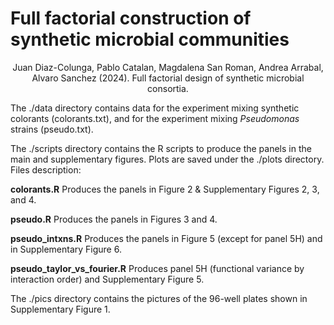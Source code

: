 # Full factorial construction of synthetic microbial communities

<div align="center">Juan Diaz-Colunga, Pablo Catalan, Magdalena San Roman, Andrea Arrabal, Alvaro Sanchez (2024). Full factorial design of synthetic microbial consortia.</div>



The ./data directory contains data for the experiment mixing synthetic colorants (colorants.txt), and for the experiment mixing *Pseudomonas* strains (pseudo.txt).

The ./scripts directory contains the R scripts to produce the panels in the main and supplementary figures. Plots are saved under the ./plots directory. Files description:

**colorants.R**   Produces the panels in Figure 2 & Supplementary Figures 2, 3, and 4.

**pseudo.R**   Produces the panels in Figures 3 and 4.

**pseudo_intxns.R**   Produces the panels in Figure 5 (except for panel 5H) and in Supplementary Figure 6.

**pseudo_taylor_vs_fourier.R**   Produces panel 5H (functional variance by interaction order) and Supplementary Figure 5.

The ./pics directory contains the pictures of the 96-well plates shown in Supplementary Figure 1.